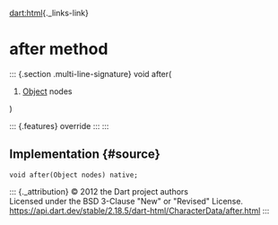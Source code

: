 [dart:html](../../dart-html/dart-html-library){._links-link}

after method
============

::: {.section .multi-line-signature}
void after(

1.  [Object](../../dart-core/object-class) nodes

)

::: {.features}
override
:::
:::

Implementation {#source}
--------------

``` {.language-dart data-language="dart"}
void after(Object nodes) native;
```

::: {._attribution}
© 2012 the Dart project authors\
Licensed under the BSD 3-Clause \"New\" or \"Revised\" License.\
<https://api.dart.dev/stable/2.18.5/dart-html/CharacterData/after.html>
:::
